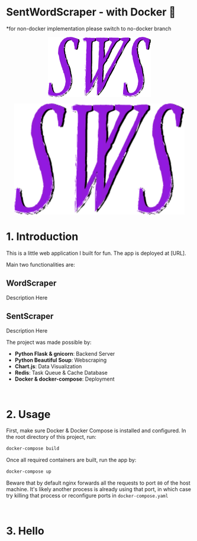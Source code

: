 # SentWordScraper - with Docker 🐋
*for non-docker implementation please switch to no-docker branch
<center>

![logo](/app/static/images/logo.png)

</center>

<p align="center">
  <img width="460" height="300" src="/app/static/images/logo.png">
</p>

# 1. Introduction

This is a little web application I built for fun.
The app is deployed at [URL].

Main two functionalities are:
## WordScraper
Description Here
## SentScraper
Description Here


The project was made possible by:
- **Python Flask & gnicorn**: Backend Server
- **Python Beautiful Soup**: Webscraping
- **Chart.js**: Data Visualization
- **Redis**: Task Queue & Cache Database
- **Docker & docker-compose**: Deployment

<br>

# 2. Usage

First, make sure Docker & Docker Compose is installed and configured.
In the root directory of this project, run:
```bash
docker-compose build
```

Once all required containers are built, run the app by:
```bash
docker-compose up
```
Beware that by default nginx forwards all the requests to port ```80``` of the host machine.
It's likely another process is already using that port, in which case try killing that process or reconfigure ports in ```docker-compose.yaml```

<br>


# 3. Hello

